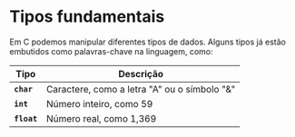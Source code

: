 # Tipos fundamentais

Em C podemos manipular diferentes tipos de dados. Alguns tipos já estão
embutidos como palavras-chave na linguagem, como:

| Tipo        | Descrição                                    |
| ----------- | -------------------------------------------- |
| **`char`**  | Caractere, como a letra "A" ou o símbolo "&" |
| **`int`**   | Número inteiro, como 59                      |
| **`float`** | Número real, como 1,369                      |
